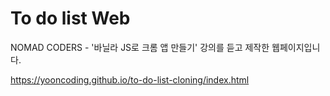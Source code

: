 # To do list Web

NOMAD CODERS - '바닐라 JS로 크롬 앱 만들기' 강의를 듣고 제작한 웹페이지입니다.

https://yooncoding.github.io/to-do-list-cloning/index.html
